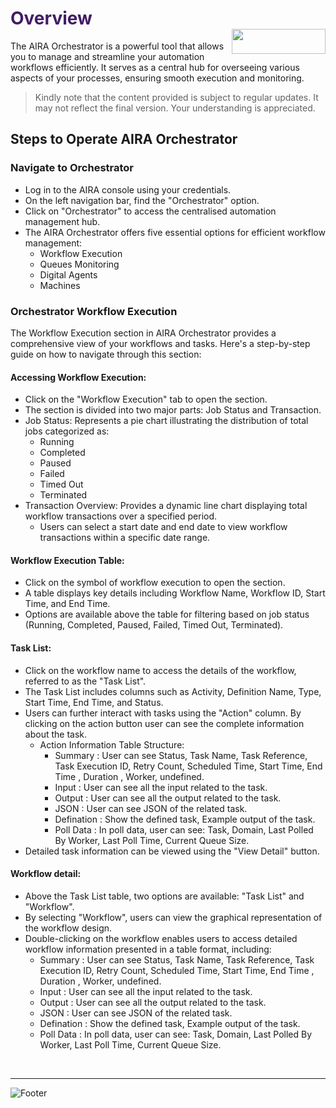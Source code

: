 <h1><span style="color: #411d66;">Overview                                                     <img align="right" width="150" height="40" src="https://github.com/airacommunity/AIRA-Installation/assets/153823636/2aee8e84-f308-4494-a715-afd9421b606e"></span></h1>


The AIRA Orchestrator is a powerful tool that allows you to manage and streamline your automation workflows efficiently. It serves as a central hub for overseeing various aspects of your processes, ensuring smooth execution and monitoring.
<blockquote class="is-warning">Kindly note that the content provided is subject to regular updates. It may not reflect the final version. Your understanding is appreciated.</blockquote>
<h2 id="steps-to-operate-aira-orchestrator" class="toc-header">Steps to Operate AIRA Orchestrator</h2>
<h3 id="navigate-to-orchestrator" class="toc-header">Navigate to Orchestrator</h3>
<ul>
 	<li>Log in to the AIRA console using your credentials.</li>
 	<li>On the left navigation bar, find the "Orchestrator" option.</li>
 	<li>Click on "Orchestrator" to access the centralised automation management hub.</li>
 	<li>The AIRA Orchestrator offers five essential options for efficient workflow management:
<ul>
 	<li>Workflow Execution</li>
 	<li>Queues Monitoring</li>
 	<li>Digital Agents</li>
 	<li>Machines</li>
</ul>
</li>
</ul>
<h3 id="orchestrator-workflow-execution" class="toc-header">Orchestrator Workflow Execution</h3>
The Workflow Execution section in AIRA Orchestrator provides a comprehensive view of your workflows and tasks. Here's a step-by-step guide on how to navigate through this section:
<h4 id="accessing-workflow-execution" class="toc-header">Accessing Workflow Execution:</h4>
<ul>
 	<li>Click on the "Workflow Execution" tab to open the section.</li>
 	<li>The section is divided into two major parts: Job Status and Transaction.</li>
 	<li>Job Status: Represents a pie chart illustrating the distribution of total jobs categorized as:
<ul>
 	<li>Running</li>
 	<li>Completed</li>
 	<li>Paused</li>
 	<li>Failed</li>
 	<li>Timed Out</li>
 	<li>Terminated</li>
</ul>
</li>
 	<li>Transaction Overview: Provides a dynamic line chart displaying total workflow transactions over a specified period.
<ul>
 	<li>Users can select a start date and end date to view workflow transactions within a specific date range.</li>
</ul>
</li>
</ul>
<h4 id="workflow-execution-table" class="toc-header">Workflow Execution Table:</h4>
<ul>
 	<li>Click on the symbol of workflow execution to open the section.</li>
 	<li>A table displays key details including Workflow Name, Workflow ID, Start Time, and End Time.</li>
 	<li>Options are available above the table for filtering based on job status (Running, Completed, Paused, Failed, Timed Out, Terminated).</li>
</ul>
<h4 id="task-list" class="toc-header">Task List:</h4>
<ul>
 	<li>Click on the workflow name to access the details of the workflow, referred to as the "Task List".</li>
 	<li>The Task List includes columns such as Activity, Definition Name, Type, Start Time, End Time, and Status.</li>
 	<li>Users can further interact with tasks using the "Action" column. By clicking on the action button user can see the complete information about the task.
<ul>
 	<li>Action Information Table Structure:
<ul>
 	<li>Summary : User can see Status, Task Name, Task Reference, Task Execution ID, Retry Count, Scheduled Time, Start Time, End Time , Duration , Worker, undefined.</li>
 	<li>Input : User can see all the input related to the task.</li>
 	<li>Output : User can see all the output related to the task.</li>
 	<li>JSON : User can see JSON of the related task.</li>
 	<li>Defination : Show the defined task, Example output of the task.</li>
 	<li>Poll Data : In poll data, user can see: Task, Domain, Last Polled By Worker, Last Poll Time, Current Queue Size.</li>
</ul>
</li>
</ul>
</li>
 	<li>Detailed task information can be viewed using the "View Detail" button.</li>
</ul>
<h4 id="workflow-detail" class="toc-header">Workflow detail:</h4>
<ul>
 	<li>Above the Task List table, two options are available: "Task List" and "Workflow".</li>
 	<li>By selecting "Workflow", users can view the graphical representation of the workflow design.</li>
 	<li>Double-clicking on the workflow enables users to access detailed workflow information presented in a table format, including:
<ul>
 	<li>Summary : User can see Status, Task Name, Task Reference, Task Execution ID, Retry Count, Scheduled Time, Start Time, End Time , Duration , Worker, undefined.</li>
 	<li>Input : User can see all the input related to the task.</li>
 	<li>Output : User can see all the output related to the task.</li>
 	<li>JSON : User can see JSON of the related task.</li>
 	<li>Defination : Show the defined task, Example output of the task.</li>
 	<li>Poll Data : In poll data, user can see: Task, Domain, Last Polled By Worker, Last Poll Time, Current Queue Size.</li>
</ul>
</li>
</ul>
&nbsp;

---

![Footer](https://github.com/airacommunity/AIRA-Installation/assets/153823636/f78c5168-fae6-4a12-a01d-8e98fe7d7ae2)
